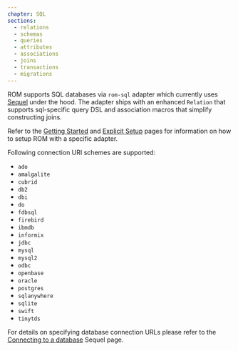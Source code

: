 ```yaml
---
chapter: SQL
sections:
  - relations
  - schemas
  - queries
  - attributes
  - associations
  - joins
  - transactions
  - migrations
---
```


ROM supports SQL databases via `rom-sql` adapter which currently uses
[Sequel](http://sequel.jeremyevans.net/) under the hood. The adapter ships with
an enhanced `Relation` that supports sql-specific query DSL and association
macros that simplify constructing joins.

Refer to the [Getting Started](/%{version}/learn/getting-started/) and
[Explicit Setup](/%{version}/learn/advanced/explicit-setup/) pages for information on
how to setup ROM with a specific adapter.

Following connection URI schemes are supported:

- `ado`
- `amalgalite`
- `cubrid`
- `db2`
- `dbi`
- `do`
- `fdbsql`
- `firebird`
- `ibmdb`
- `informix`
- `jdbc`
- `mysql`
- `mysql2`
- `odbc`
- `openbase`
- `oracle`
- `postgres`
- `sqlanywhere`
- `sqlite`
- `swift`
- `tinytds`

For details on specifying database connection URLs please refer to the
[Connecting to a database](http://sequel.jeremyevans.net/rdoc/files/doc/opening_databases_rdoc.html)
Sequel page.
